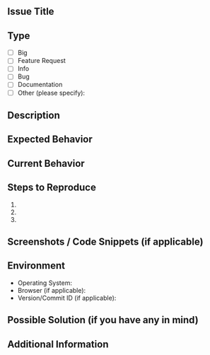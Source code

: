 ## Issue Title
<!-- Provide a concise and descriptive title for the issue -->

## Type
<!-- Check the relevant options by putting an "x" in the brackets -->

- [ ] Big
- [ ] Feature Request
- [ ] Info
- [ ] Bug
- [ ] Documentation
- [ ] Other (please specify): 

## Description
<!-- Describe the issue in detail. What problem are you experiencing or what feature would you like to see added? -->

## Expected Behavior

<!-- Describe what you expected to happen when encountering the issue -->
## Current Behavior

<!-- Describe what is currently happening due to the issue -->

## Steps to Reproduce
<!-- If applicable, provide a step-by-step guide to reproducing the issue -->
1. 
2. 
3. 

## Screenshots / Code Snippets (if applicable)
<!-- Include any relevant screenshots or code snippets that can help understand the issue better -->

## Environment
<!-- Provide details about your environment -->
- Operating System: 
- Browser (if applicable): 
- Version/Commit ID (if applicable): 

## Possible Solution (if you have any in mind)
<!-- If you have an idea about how to fix the issue, please share it here -->

## Additional Information
<!-- Add any other information about the issue that you think might be helpful -->
